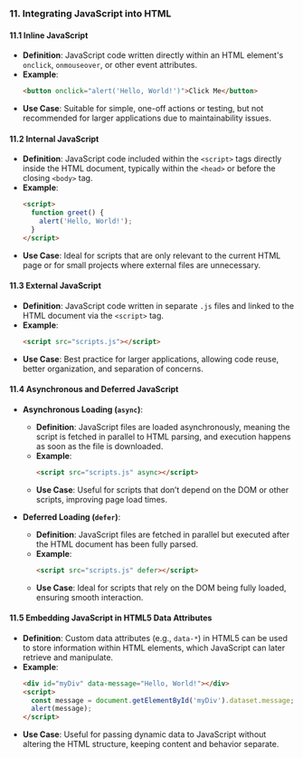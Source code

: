 ### 11. Integrating JavaScript into HTML

#### 11.1 Inline JavaScript
- **Definition**: JavaScript code written directly within an HTML element's `onclick`, `onmouseover`, or other event attributes.
- **Example**: 
  ```html
  <button onclick="alert('Hello, World!')">Click Me</button>
  ```
- **Use Case**: Suitable for simple, one-off actions or testing, but not recommended for larger applications due to maintainability issues.

#### 11.2 Internal JavaScript
- **Definition**: JavaScript code included within the `<script>` tags directly inside the HTML document, typically within the `<head>` or before the closing `<body>` tag.
- **Example**:
  ```html
  <script>
    function greet() {
      alert('Hello, World!');
    }
  </script>
  ```
- **Use Case**: Ideal for scripts that are only relevant to the current HTML page or for small projects where external files are unnecessary.

#### 11.3 External JavaScript
- **Definition**: JavaScript code written in separate `.js` files and linked to the HTML document via the `<script>` tag.
- **Example**:
  ```html
  <script src="scripts.js"></script>
  ```
- **Use Case**: Best practice for larger applications, allowing code reuse, better organization, and separation of concerns.

#### 11.4 Asynchronous and Deferred JavaScript
- **Asynchronous Loading (`async`)**:
  - **Definition**: JavaScript files are loaded asynchronously, meaning the script is fetched in parallel to HTML parsing, and execution happens as soon as the file is downloaded.
  - **Example**:
    ```html
    <script src="scripts.js" async></script>
    ```
  - **Use Case**: Useful for scripts that don’t depend on the DOM or other scripts, improving page load times.
  
- **Deferred Loading (`defer`)**:
  - **Definition**: JavaScript files are fetched in parallel but executed after the HTML document has been fully parsed.
  - **Example**:
    ```html
    <script src="scripts.js" defer></script>
    ```
  - **Use Case**: Ideal for scripts that rely on the DOM being fully loaded, ensuring smooth interaction.

#### 11.5 Embedding JavaScript in HTML5 Data Attributes
- **Definition**: Custom data attributes (e.g., `data-*`) in HTML5 can be used to store information within HTML elements, which JavaScript can later retrieve and manipulate.
- **Example**:
  ```html
  <div id="myDiv" data-message="Hello, World!"></div>
  <script>
    const message = document.getElementById('myDiv').dataset.message;
    alert(message);
  </script>
  ```
- **Use Case**: Useful for passing dynamic data to JavaScript without altering the HTML structure, keeping content and behavior separate.
